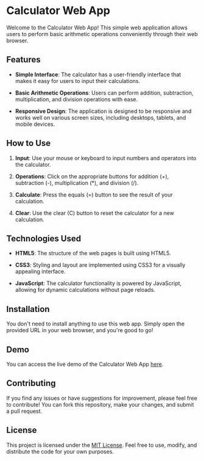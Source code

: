 # Calculator Web App

Welcome to the Calculator Web App! This simple web application allows users to perform basic arithmetic operations conveniently through their web browser.

## Features

- **Simple Interface**: The calculator has a user-friendly interface that makes it easy for users to input their calculations.
  
- **Basic Arithmetic Operations**: Users can perform addition, subtraction, multiplication, and division operations with ease.

- **Responsive Design**: The application is designed to be responsive and works well on various screen sizes, including desktops, tablets, and mobile devices.

## How to Use

1. **Input**: Use your mouse or keyboard to input numbers and operators into the calculator.
  
2. **Operations**: Click on the appropriate buttons for addition (+), subtraction (-), multiplication (*), and division (/).
  
3. **Calculate**: Press the equals (=) button to see the result of your calculation.

4. **Clear**: Use the clear (C) button to reset the calculator for a new calculation.

## Technologies Used

- **HTML5**: The structure of the web pages is built using HTML5.
  
- **CSS3**: Styling and layout are implemented using CSS3 for a visually appealing interface.
  
- **JavaScript**: The calculator functionality is powered by JavaScript, allowing for dynamic calculations without page reloads.

## Installation

You don't need to install anything to use this web app. Simply open the provided URL in your web browser, and you're good to go!

## Demo

You can access the live demo of the Calculator Web App [here](#).

## Contributing

If you find any issues or have suggestions for improvement, please feel free to contribute! You can fork this repository, make your changes, and submit a pull request.

## License

This project is licensed under the [MIT License](LICENSE). Feel free to use, modify, and distribute the code for your own purposes.
